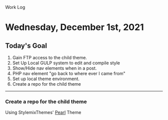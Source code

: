 Work Log  
# Wednesday, December 1st, 2021 
  
## Today's Goal  
  
1. Gain FTP access to the child theme.
1. Set Up Local GULP system to edit and compile style
1. Show/Hide nav elements when in a post. 
1. PHP nav element "go back to where ever I came from"
1. Set up local theme environment.
1. Create a repo for the child theme
  
---  

### Create a repo for the child theme  

Using StylemixThemes' [Pearl](https://themeforest.net/item/pearl-true-multiniche-wordpress-theme/20432158) Theme